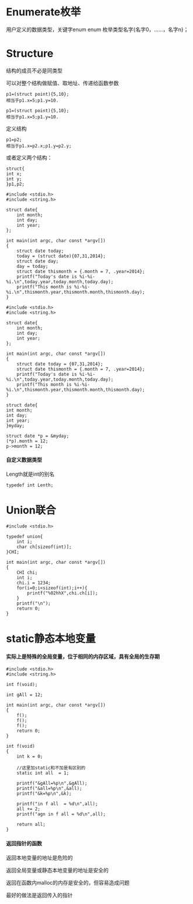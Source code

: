Enumerate枚举
===
用户定义的数据类型，关键字enum
enum 枚举类型名字{名字0，……，名字n}；


Structure
===
结构的成员不必是同类型

可以对整个结构做赋值、取地址、传递给函数参数
```
p1=(struct point){5,10};
相当于p1.x=5;p1.y=10.
```

```
p1=(struct point){5,10};
相当于p1.x=5;p1.y=10.
```

定义结构
```
p1=p2;
相当于p1.x=p2.x;p1.y=p2.y;
```

或者定义两个结构：
```
struct{
int x;
int y;
}p1,p2;
```

```
#include <stdio.h>
#include <string.h>

struct date{
    int month;
    int day;
    int year;
};

int main(int argc, char const *argv[])
{    
    struct date today;
    today = (struct date){07,31,2014};
    struct date day;
    day = today;
    struct date thismonth = {.month = 7, .year=2014};
    printf("Today's date is %i-%i-%i.\n",today.year,today.month,today.day);
    printf("This month is %i-%i-%i.\n",thismonth.year,thismonth.month,thismonth.day);
}
```

```
#include <stdio.h>
#include <string.h>

struct date{
    int month;
    int day;
    int year;
};

int main(int argc, char const *argv[])
{    
    struct date today = {07,31,2014};
    struct date thismonth = {.month = 7, .year=2014};
    printf("Today's date is %i-%i-%i.\n",today.year,today.month,today.day);
    printf("This month is %i-%i-%i.\n",thismonth.year,thismonth.month,thismonth.day);
}
```

```
struct date{
int month;
int day;
int year;
}myday;

struct date *p = &myday;
(*p).month = 12;
p->month = 12;
```
#### 自定义数据类型

Length就是int的别名
```
typedef int Lenth;
```

Union联合
===


```
#include <stdio.h>

typedef union{
    int i;
    char ch[sizeof(int)];
}CHI;

int main(int argc, char const *argv[])
{
    CHI chi;
    int i;
    chi.i = 1234;
    for(i=0;i<sizeof(int);i++){
        printf("%02hhX",chi.ch[i]);
    }
    printf("\n");
    return 0;
}
```

static静态本地变量
===

#### 实际上是特殊的全局变量，位于相同的内存区域，具有全局的生存期
```
#include <stdio.h>
#include <string.h>

int f(void);

int gAll = 12;

int main(int argc, char const *argv[])
{
    f();
    f();
    f();
    return 0;
}

int f(void)
{
    int k = 0;
    
    //这里加static和不加是有区别的
    static int all  = 1;
    
    printf("&gAll=%p\n",&gAll);
    printf("&all=%p\n",&all);
    printf("&k=%p\n",&k);
    
    printf("in f all  = %d\n",all);
    all += 2;
    printf("agn in f all = %d\n",all);
    
    return all;
}
```

#### 返回指针的函数
返回本地变量的地址是危险的

返回全局变量或静态本地变量的地址是安全的

返回在函数内malloc的内存是安全的，但容易造成问题

最好的做法是返回传入的指针
